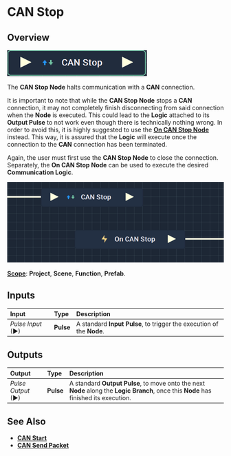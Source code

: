 # CAN Stop

## Overview

![The CAN Stop Node.](../../../.gitbook/assets/canstopnode.png)

The **CAN Stop Node** halts communication with a **CAN** connection.

It is important to note that while the **CAN Stop Node** stops a **CAN** connection, it may not completely finish disconnecting from said connection when the **Node** is executed. This could lead to the **Logic** attached to its **Output Pulse** 
to not work even though there is technically nothing wrong. In order to avoid this, it is highly suggested to use 
the [**On CAN Stop Node**](events/oncanstop.md) instead. This way, it is assured that the **Logic** will execute once the connection to the **CAN** connection has been terminated.

Again, the user must first use the **CAN Stop Node** to close the connection. Separately, the **On CAN Stop Node** can be used to execute the desired **Communication Logic**. 


![CAN Stop and On CAN Stop Configuration.](../../../.gitbook/assets/canstopvsoncanstop.png)

[**Scope**](../overview.md#scopes): **Project**, **Scene**, **Function**, **Prefab**.

## Inputs

| Input | Type | Description |
| :--- | :--- | :--- |
| _Pulse Input_ \(►\) | **Pulse** | A standard **Input Pulse**, to trigger the execution of the **Node**. |

## Outputs

| Output | Type | Description |
| :--- | :--- | :--- |
| _Pulse Output_ \(►\) | **Pulse** | A standard **Output Pulse**, to move onto the next **Node** along the **Logic Branch**, once this **Node** has finished its execution. |

## See Also

* [**CAN Start**](canstart.md)
* [**CAN Send Packet**](cansendpacket.md)

